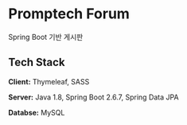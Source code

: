 
# Promptech Forum

Spring Boot 기반 게시판


## Tech Stack

**Client:** Thymeleaf, SASS

**Server:** Java 1.8, Spring Boot 2.6.7, Spring Data JPA

**Databse:** MySQL

